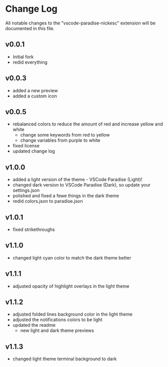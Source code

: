 # Change Log

All notable changes to the "vscode-paradise-nickesc" extension will be documented in this file.

## v0.0.1

- Initial fork
- redid everything

## v0.0.3

- added a new preview
- added a custom icon

## v0.0.5

- rebalanced colors to reduce the amount of red and increase yellow and white
    - change some keywords from red to yellow
    - change variables from purple to white
- fixed license
- updated change log

## v1.0.0

- added a light version of the theme - VSCode Paradise (Light)!
- changed dark version to VSCode Paradise (Dark), so update your settings.json
- polished and fixed a fewe things in the dark theme
- redid colors.json to paradise.json

## v1.0.1

- fixed strikethroughs

## v1.1.0

- changed light cyan color to match the dark theme better

## v1.1.1

- adjusted opacity of highlight overlays in the light theme

## v1.1.2

- adjusted folded lines background color in the light theme
- adjusted the notifications colors to be light
- updated the readme
    - new light and dark theme previews

## v1.1.3

- changed light theme terminal background to dark
